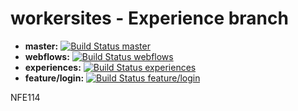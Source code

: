 workersites - Experience branch
===========

* **master:** [![Build Status master](https://secure.travis-ci.org/azman0101/workersites.png?branch=master)](http://travis-ci.org/azman0101/workersites)
* **webflows:** [![Build Status webflows](https://secure.travis-ci.org/azman0101/workersites.png?branch=webflows)](http://travis-ci.org/azman0101/workersites)
* **experiences:** [![Build Status experiences](https://secure.travis-ci.org/azman0101/workersites.png?branch=experiences)](http://travis-ci.org/azman0101/workersites)
* **feature/login:** [![Build Status feature/login](https://secure.travis-ci.org/azman0101/workersites.png?branch=feature/login)](http://travis-ci.org/azman0101/workersites)

NFE114
